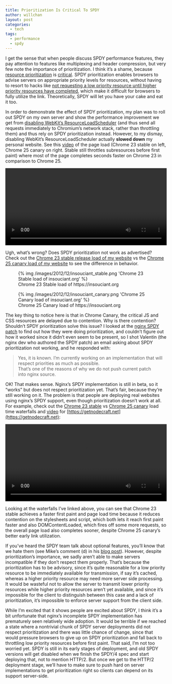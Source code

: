 ```yaml
---
title: Prioritization Is Critical To SPDY
author: willchan
layout: post
categories:
  - tech
tags:
  - performance
  - spdy
---
```

I get the sense that when people discuss SPDY performance features, they pay attention to features like multiplexing and header compression, but very few note the importance of prioritization. I think it’s a shame, because [resource prioritization][1] is [critical][2]. SPDY prioritization enables browsers to advise servers on appropriate priority levels for resources, without having to resort to hacks like [not requesting a low priority resource until higher priority resources have completed][3], which make it difficult for browsers to fully utilize the link. Theoretically, SPDY will let you have your cake and eat it too.

 [1]: /tech/resource-prioritization-in-chromium/
 [2]: http://lists.w3.org/Archives/Public/ietf-http-wg/2012AprJun/0523.html
 [3]: /tech/throttling-subresources-before-first-paint/

In order to demonstrate the effect of SPDY prioritization, my plan was to roll out SPDY on my own server and show the performance improvement we get from [disabling WebKit’s ResourceLoadScheduler][4] (and thus send all requests immediately to Chromium’s network stack, rather than throttling them) and thus rely on SPDY prioritization instead. However, to my dismay, disabling WebKit’s ResourceLoadScheduler actually **slowed down** my personal website. See this [video][5] of the page load (Chrome 23 stable on left, Chrome 25 canary on right. Stable still throttles subresources before first paint) where most of the page completes seconds faster on Chrome 23 in comparison to Chrome 25.

<video width="100%" height="240" src="/videos/2012/12/insouciant_chromestable_vs_canary.mp4" controls="controls"></video>

 [4]: http://trac.webkit.org/changeset/129070
 [5]: http://www.webpagetest.org/video/view.php?id=121222_e5ad6f227bd85a3f09b7962d7916004f66ec6ab4

Ugh, what’s wrong? Does SPDY prioritization not work as advertised? Check out the [Chrome 23 stable release load of my website][6] vs the [Chrome 25 canary load of my website][7] to see the difference in behavior.

 [6]: http://www.webpagetest.org/result/121222_3N_acfc2f0884d67b9fba7d39e337343916/1/details/
 [7]: http://www.webpagetest.org/result/121222_SZ_0cd27c8ef13e08d6ba1c124493e62821/1/details/

<figure>
{% img /images/2012/12/insouciant_stable.png 'Chrome 23 Stable load of insouciant.org' %}
<figcaption>Chrome 23 Stable load of https://insouciant.org</figcaption>
</figure>
<figure>
{% img /images/2012/12/insouciant_canary.png 'Chrome 25 Canary load of insouciant.org' %}
<figcaption>Chrome 25 Canary load of https://insouciant.org</figcaption>
</figure>

The key thing to notice here is that in Chrome Canary, the critical JS and CSS resources are delayed due to contention. Why is there contention? Shouldn’t SPDY prioritization solve this issue? I looked at the [nginx SPDY patch][10] to find out how they were doing prioritization, and couldn’t figure out how it worked since it didn’t even seem to be present, so I shot Valentin (the nginx dev who authored the SPDY patch) an email asking about SPDY prioritization not working, and he responded with:

 [10]: http://nginx.org/patches/spdy/patch.spdy.txt

> Yes, it is known. I’m currently working on an implementation that will respect priorities as much as possible.  
> That’s one of the reasons of why we do not push current patch into nginx source.

OK! That makes sense. Nginx’s SPDY implementation is still in beta, so it “works” but does not respect prioritization yet. That’s fair, because they’re still working on it. The problem is that people are deploying real websites using nginx’s SPDY support, even though prioritization doesn’t work at all. For example, check out the [Chrome 23 stable][11] vs [Chrome 25 canary][12] load time waterfalls and [video][13] for [https://getnodecraft.net](https://getnodecraft.net):

<video width="100%" height="240" src="https://insouciant.org/wp-content/uploads/2012/12/getnodecraft_chrome_stable_vs_chrome_canary.mp4" controls="controls"></video>

 [11]: http://www.webpagetest.org/result/121224_GW_5d074747d79ba4f51b79b169662a7447/1/details/
 [12]: http://www.webpagetest.org/result/121224_9H_3a0c207b85c38f3b36f8c84f2b987e69/1/details/
 [13]: http://www.webpagetest.org/video/view.php?id=121224_62a84fe14d026ce05f784f7fb352b9a82f2afbe4

Looking at the waterfalls I’ve linked above, you can see that Chrome 23 stable achieves a faster first paint and page load time because it reduces contention on the stylesheets and script, which both lets it reach first paint faster and also DOMContentLoaded, which fires off some more requests, so the overall page load also completes sooner, despite Chrome 25 canary’s better early link utilization.

If you’ve heard the SPDY team talk about optional features, you’ll know that we hate them (see Mike’s comment (d) in his [blog post][14]). However, despite prioritization’s importance, we sadly aren’t able to make servers incompatible if they don’t respect them properly. That’s because the prioritization has to be advisory, since it’s quite reasonable for a low priority resource to be immediately available for transmission, if say it’s cached, whereas a higher priority resource may need more server side processing. It would be wasteful not to allow the server to transmit lower priority resources while higher priority resources aren’t yet available, and since it’s impossible for the client to distinguish between this case and a lack of prioritization, it’s impossible to enforce server support from the client side.

 [14]: http://www.belshe.com/2012/03/29/comments-on-microsofts-spdy-proposal/

While I’m excited that it shows people are excited about SPDY, I think it’s a bit unfortunate that nginx’s incomplete SPDY implementation has prematurely seen relatively wide adoption. It would be terrible if we reached a state where a nontrivial chunk of SPDY server deployments did not respect prioritization and there was little chance of change, since that would pressure browsers to give up on SPDY prioritization and fall back to throttling low priority resources before first paint. That said, I’m not too worried yet. SPDY is still in its early stages of deployment, and old SPDY versions will get disabled when we finish the SPDY/4 spec and start deploying that, not to mention HTTP/2. But once we get to the HTTP/2 deployment stage, we’ll have to make sure to push hard on server implementations to get prioritization right so clients can depend on its support server-side.
